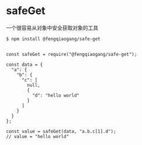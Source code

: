 # safeGet

一个很容易从对象中安全获取对象的工具

`$ npm install @fengqiaogang/safe-get`

```

const safeGet = require("@fengqiaogang/safe-get");

const data = {
  "a": {
    "b": {
      "c": [
        null,
        {
          "d": "hello world"
        }
      ]
    }
  }
};

const value = safeGet(data, "a.b.c[1].d");
// value = "hello world"
```

